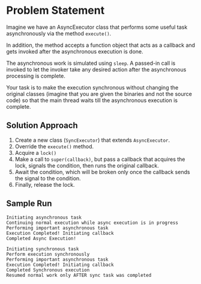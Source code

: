 # Problem Statement

Imagine we have an AsyncExecutor class that performs some useful task asynchronously via the method `execute()`.

In addition, the method accepts a function object that acts as a callback and gets invoked after the asynchronous
execution is done.

The asynchronous work is simulated using `sleep`. A passed-in call is invoked to let the invoker take any desired action
after the asynchronous processing is complete.

Your task is to make the execution synchronous without changing the original classes (imagine that you are given the
binaries and not the source code) so that the main thread waits till the asynchronous execution is complete.

## Solution Approach

1. Create a new class (`SyncExecutor`) that extends `AsyncExecutor`.
2. Override the `execute()` method.
3. Acquire a `lock()`
4. Make a call to `super(callback)`, but pass a callback that acquires the lock, signals the condition, then runs the
   original callback.
5. Await the condition, which will be broken only once the callback sends the signal to the condition.
6. Finally, release the lock.

## Sample Run
```
Initiating asynchronous task
Continuing normal execution while async execution is in progress
Performing important asynchronous task
Execution Completed! Initiating callback
Completed Async Execution!

Initiating synchronous task
Perform execution synchronously
Performing important asynchronous task
Execution Completed! Initiating callback
Completed Synchronous execution
Resumed normal work only AFTER sync task was completed
```